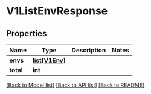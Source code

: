 # V1ListEnvResponse

## Properties
Name | Type | Description | Notes
------------ | ------------- | ------------- | -------------
**envs** | [**list[V1Env]**](V1Env.md) |  | 
**total** | **int** |  | 

[[Back to Model list]](../README.md#documentation-for-models) [[Back to API list]](../README.md#documentation-for-api-endpoints) [[Back to README]](../README.md)

